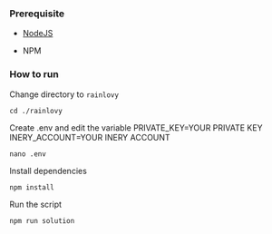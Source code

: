 ### Prerequisite

- [NodeJS](https://nodejs.org/en/)

- NPM



### How to run

Change directory to ```rainlovy```

```shell
cd ./rainlovy
```

Create .env and edit the variable
PRIVATE_KEY=YOUR PRIVATE KEY
INERY_ACCOUNT=YOUR INERY ACCOUNT

```shell
nano .env
```

Install dependencies

```shell
npm install
```

Run the script

```
npm run solution
```
